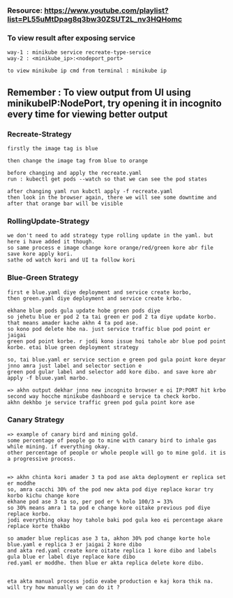 ### Resource: https://www.youtube.com/playlist?list=PL55uMtDpag8q3bw30ZSUT2L_nv3HQHomc

### To view result after exposing service
    way-1 : minikube service recreate-type-service
    way-2 : <minikube_ip>:<nodeport_port> 

    to view minikube ip cmd from terminal : minikube ip

## Remember : To view output from UI using minikubeIP:NodePort, try opening it in incognito every time for viewing better output

### Recreate-Strategy

    firstly the image tag is blue

    then change the image tag from blue to orange

    before changing and apply the recreate.yaml
    run : kubectl get pods --watch so that we can see the pod states

    after changing yaml run kubctl apply -f recreate.yaml
    then look in the browser again, there we will see some downtime and after that orange bar will be visible


### RollingUpdate-Strategy

    we don't need to add strategy type rolling update in the yaml. but here i have added it though.
    so same process e image change kore orange/red/green kore abr file save kore apply kori.
    sathe od watch kori and UI ta follow kori



### Blue-Green Strategy

    first e blue.yaml diye deployment and service create korbo,
    then green.yaml diye deployment and service create krbo.

    ekhane blue pods gula update hobe green pods diye
    so jehetu blue er pod 2 ta tai green er pod 2 ta diye update korbo.
    that means amader kache akhn 4 ta pod ase.
    so kono pod delete hbe na. just service traffic blue pod point er jaigai
    green pod point korbe. r jodi kono issue hoi tahole abr blue pod point korbe. etai blue green deployment strategy

    so, tai blue.yaml er service section e green pod gula point kore deyar jnno amra just label and selector section e
    green pod gular label and selector add kore dibo. and save kore abr apply -f bluue.yaml marbo.

    => akhn output dekhar jnno new incognito browser e oi IP:PORT hit krbo
    second way hocche minikube dashboard e service ta check korbo.
    akhn dekhbo je service traffic green pod gula point kore ase



### Canary Strategy

    => example of canary bird and mining gold.
    some percentage of people go to mine with canary bird to inhale gas while mining. if everything okay.
    other percentage of people or whole people will go to mine gold. it is a progressive process.


    => akhn chinta kori amader 3 ta pod ase akta deployment er replica set er moddhe
    so, amra cacchi 30% of the pod new akta pod diye replace korar try korbo kichu change kore
    ekhane pod ase 3 ta so, per pod er % holo 100/3 = 33%
    so 30% means amra 1 ta pod e change kore oitake previous pod diye replace korbo.
    jodi everything okay hoy tahole baki pod gula keo ei percentage akare replace korte thakbo 

    so amader blue replicas ase 3 ta, akhon 30% pod change korte hole 
    blue.yaml e replica 3 er jaigai 2 kore dibo
    and akta red.yaml create kore oitate replica 1 kore dibo and labels gula blue er label diye replace kore dibo
    red.yaml er moddhe. then blue er akta replica delete kore dibo.


    eta akta manual process jodio evabe production e kaj kora thik na.
    will try how manually we can do it ?